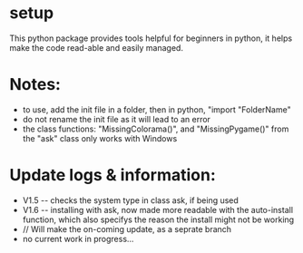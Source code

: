 # setup
This python package provides tools helpful for beginners in python, it helps make the code read-able and easily managed.


# Notes:
* to use, add the init file in a folder, then in python, "import "FolderName"
* do not rename the init file as it will lead to an error
* the class functions: "MissingColorama()", and "MissingPygame()" from the "ask" class only works with Windows

# Update logs & information:
* V1.5 -- checks the system type in class ask, if being used
* V1.6 -- installing with ask, now made more readable with the auto-install function, which also specifys the reason the install might not be working
* // Will make the on-coming update, as a seprate branch
* no current work in progress...
